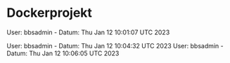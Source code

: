 # Dockerprojekt

User: bbsadmin - Datum:  Thu Jan 12 10:01:07 UTC 2023


User: bbsadmin - Datum:  Thu Jan 12 10:04:32 UTC 2023
User: bbsadmin - Datum:  Thu Jan 12 10:06:05 UTC 2023
